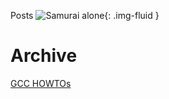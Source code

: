 Posts
![Samurai alone](images/alone.jpg){: .img-fluid }

# Archive
[GCC HOWTOs](posts/gcc_howto.html)

